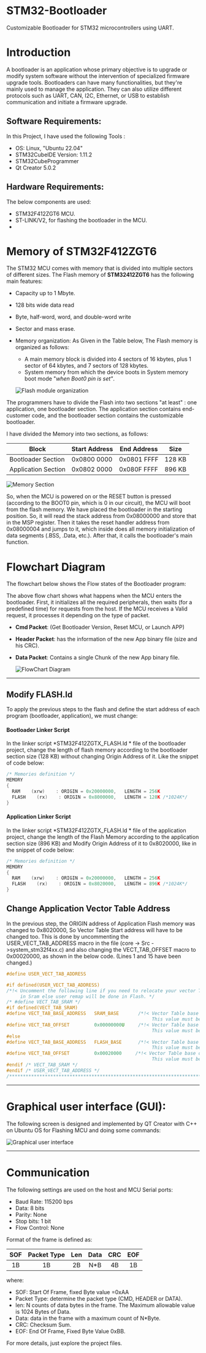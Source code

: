 # STM32-Bootloader
Customizable Bootloader for STM32 microcontrollers using UART.

# Introduction 
A bootloader is an application whose primary objective is to upgrade or modify system software without the intervention of specialized firmware upgrade tools. Bootloaders can have many functionalities, but they're mainly used to manage the application. They can also utilize different protocols such as UART, CAN, I2C, Ethernet, or USB to establish communication and initiate a firmware upgrade.

## Software Requirements:
In this Project, I have used the following Tools :
- OS: Linux, "Ubuntu 22.04"
- STM32CubeIDE Version: 1.11.2
- STM32CubeProgrammer
- Qt Creator 5.0.2

## Hardware Requirements:
The below components are used:
- STM32F412ZGT6 MCU.
- ST-LINK/V2, for flashing the bootloader in the MCU.
- 
# Memory of STM32F412ZGT6

The STM32 MCU comes with memory that is divided into multiple sectors of different sizes.
The Flash memory of **STM32412ZGT6** has the following main features:
- Capacity up to 1 Mbyte.
- 128 bits wide data read
- Byte, half-word, word, and double-word write
- Sector and mass erase.
- Memory organization: As Given in the Table below, The Flash memory is organized as follows:
  * A main memory block is divided into 4 sectors of 16 kbytes, plus 1 sector of 64 kbytes, and 7 sectors of 128 kbytes.
  * System memory from which the device boots in System memory boot mode  "*when Boot0 pin is set"*.

  ![Flash module organization](https://github.com/abdo454/STM32-Bootloader/blob/main/img/Memory%20organization%20of%20STM32F412ZGT6.png?raw=true)

The programmers have to divide the Flash into two sections "at least" : one application, one bootloader section. The application section contains end-customer code, and the bootloader section contains the customizable bootloader.

I have divided the Memory into two sections, as follows:

|   Block|  Start Address   |  End Address |  Size |
| ------------ | ------------ | ------------ |------------ |
| Bootloader Section    | 0x0800 0000   |  0x0801 FFFF |128 KB   |
| Application Section    | 0x0802 0000   |  0x080F FFFF |896 KB   |

  ![Memory Section](https://github.com/abdo454/STM32-Bootloader/blob/main/img/Flash%20Memory%20Sections.png?raw=true)


So, when the MCU is powered on or the RESET button is pressed (according to the BOOT0 pin, which is 0 in our circuit), the MCU will boot from the flash memory. We have placed the bootloader in the starting position. So, it will read the stack address from 0x08000000 and store that in the MSP register. Then it takes the reset handler address from 0x08000004 and jumps to it, which inside does all memory initialization of data segments (.BSS, .Data, etc.). After that, it calls the bootloader's main function.

# Flowchart Diagram

The flowchart below shows the Flow states of the Bootloader program:





The above flow chart shows what happens when the MCU enters the bootloader. First, it initializes all the required peripherals, then waits (for a predefined time) for requests from the host. If the MCU receives a Valid request, it processes it depending on the type of packet.
* **Cmd Packet**:  (Get Bootloader Version, Reset MCU, or Launch APP)
* **Header Packet**: has the information of the new App binary file (size and his CRC).
* **Data Packet**: Contains a single Chunk of the new App binary file.

  ![FlowChart Diagram](https://github.com/abdo454/STM32-Bootloader/blob/main/img/Flow%20Chart%20of%20Bootloader%20.png?raw=true)
 


-------------------

## Modify   FLASH.ld 
To apply the previous steps to the flash and define the start address of each program (bootloader, application), we must change:
#### Bootloader Linker Script 

 In the linker script  *STM32F412ZGTX_FLASH.ld *  file of the bootloader project, change the length of flash memory according to the bootloader section size (128 KB) without changing Origin Address of it. Like the snippet of code below:

```c
/* Memories definition */
MEMORY
{
  RAM    (xrw)    : ORIGIN = 0x20000000,   LENGTH = 256K
  FLASH    (rx)    : ORIGIN = 0x8000000,   LENGTH = 128K /*1024K*/
}
```

     
#### Application Linker Script 

 In the linker script  *STM32F412ZGTX_FLASH.ld *  file of the application project, change the length of the Flash Memory  according to the application section size (896 KB) and Modify Origin Address of it to 0x8020000, like in the snippet of code below:

```c
/* Memories definition */
MEMORY
{
  RAM    (xrw)    : ORIGIN = 0x20000000,   LENGTH = 256K
  FLASH    (rx)    : ORIGIN = 0x8020000,   LENGTH = 896K /*1024K*/
}
```


## Change Application Vector Table Address

In the previous step, the ORIGIN address of Application Flash memory was changed to 0x8020000, So Vector Table Start address will have to be changed too. This is done by uncommenting the USER_VECT_TAB_ADDRESS macro in the file (core -> Src ->system_stm32f4xx.c) and also changing the VECT_TAB_OFFSET macro to 0x00020000, as shown in the below code. (Lines 1 and 15 have been changed.)

```c
#define USER_VECT_TAB_ADDRESS

#if defined(USER_VECT_TAB_ADDRESS)
/*!< Uncomment the following line if you need to relocate your vector Table
     in Sram else user remap will be done in Flash. */
/* #define VECT_TAB_SRAM */
#if defined(VECT_TAB_SRAM)
#define VECT_TAB_BASE_ADDRESS   SRAM_BASE       /*!< Vector Table base address field.
                                                     This value must be a multiple of 0x200. */
#define VECT_TAB_OFFSET         0x00000000U     /*!< Vector Table base offset field.
                                                     This value must be a multiple of 0x200. */
#else
#define VECT_TAB_BASE_ADDRESS   FLASH_BASE      /*!< Vector Table base address field.
                                                     This value must be a multiple of 0x200. */
#define VECT_TAB_OFFSET         0x00020000     /*!< Vector Table base offset field.
                                                     This value must be a multiple of 0x200. */
#endif /* VECT_TAB_SRAM */
#endif /* USER_VECT_TAB_ADDRESS */
/******************************************************************************/
```

------------

# Graphical user interface (GUI):
The following screen is designed and implemented by QT Creator with C++ on Ubuntu OS for Flashing MCU and doing some commands:

  ![Graphical user interface](https://github.com/abdo454/STM32-Bootloader/blob/main/img/Bootloader%20Gui.png?raw=true)
 


-------------------


# Communication 
 The following settings are used on the host and MCU Serial ports:

* Baud Rate: 115200 bps
* Data: 8 bits
* Parity: None
* Stop bits: 1 bit
* Flow Control: None


 Format of the frame is defined as:

|   SOF |  Packet Type  |  Len |  Data |CRC |  EOF |
| :------------: | :------------: | :------------: | :------------: | :------------: | :------------: |
| 1B     | 1B    |  2B  |N*B   |4B |1B   |

where:
* SOF: Start Of Frame, fixed Byte value =0xAA
* Packet Type: determine the packet type (CMD, HEADER or DATA).
* len: N counts of data bytes in the frame. The Maximum allowable value is 1024 Bytes of Data.
* Data: data in the frame with a maximum count of N*Byte.
* CRC: Checksum Sum.
* EOF: End Of Frame, Fixed Byte Value 0xBB.


For more details, just explore the project files.

